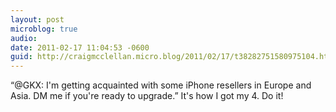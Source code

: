 ```yaml
---
layout: post
microblog: true
audio: 
date: 2011-02-17 11:04:53 -0600
guid: http://craigmcclellan.micro.blog/2011/02/17/t38282751580975104.html
---
```

“@GKX: I'm getting acquainted with some iPhone resellers in Europe and Asia. DM me if you're ready to upgrade.” It's how I got my 4. Do it!
